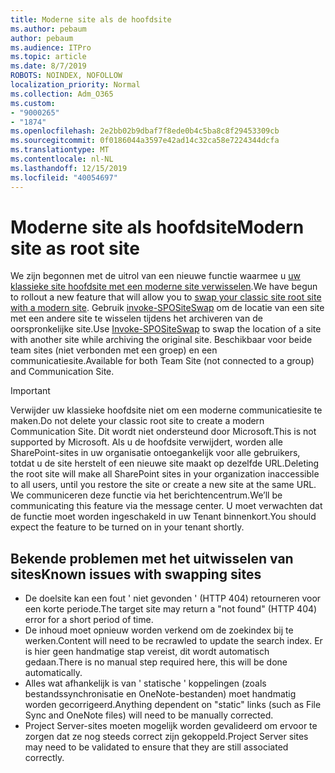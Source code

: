 ```yaml
---
title: Moderne site als de hoofdsite
ms.author: pebaum
author: pebaum
ms.audience: ITPro
ms.topic: article
ms.date: 8/7/2019
ROBOTS: NOINDEX, NOFOLLOW
localization_priority: Normal
ms.collection: Adm_O365
ms.custom:
- "9000265"
- "1874"
ms.openlocfilehash: 2e2bb02b9dbaf7f8ede0b4c5ba8c8f29453309cb
ms.sourcegitcommit: 0f0186044a3597e42ad14c32ca58e7224344dcfa
ms.translationtype: MT
ms.contentlocale: nl-NL
ms.lasthandoff: 12/15/2019
ms.locfileid: "40054697"
---
```

# <a name="modern-site-as-root-site"></a><span data-ttu-id="588d1-102">Moderne site als hoofdsite</span><span class="sxs-lookup"><span data-stu-id="588d1-102">Modern site as root site</span></span>

<span data-ttu-id="588d1-103">We zijn begonnen met de uitrol van een nieuwe functie waarmee u [uw klassieke site hoofdsite met een moderne site verwisselen](https://docs.microsoft.com/sharepoint/modern-root-site).</span><span class="sxs-lookup"><span data-stu-id="588d1-103">We have begun to rollout a new feature that will allow you to [swap your classic site root site with a modern site](https://docs.microsoft.com/sharepoint/modern-root-site).</span></span> <span data-ttu-id="588d1-104">Gebruik [invoke-SPOSiteSwap](https://docs.microsoft.com/powershell/module/sharepoint-online/invoke-spositeswap?view=sharepoint-ps) om de locatie van een site met een andere site te wisselen tijdens het archiveren van de oorspronkelijke site.</span><span class="sxs-lookup"><span data-stu-id="588d1-104">Use [Invoke-SPOSiteSwap](https://docs.microsoft.com/powershell/module/sharepoint-online/invoke-spositeswap?view=sharepoint-ps) to swap the location of a site with another site while archiving the original site.</span></span> <span data-ttu-id="588d1-105">Beschikbaar voor beide team sites (niet verbonden met een groep) en een communicatiesite.</span><span class="sxs-lookup"><span data-stu-id="588d1-105">Available for both Team Site (not connected to a group) and Communication Site.</span></span>

>[!Important]
> <span data-ttu-id="588d1-106">Verwijder uw klassieke hoofdsite niet om een moderne communicatiesite te maken.</span><span class="sxs-lookup"><span data-stu-id="588d1-106">Do not delete your classic root site to create a modern Communication Site.</span></span> <span data-ttu-id="588d1-107">Dit wordt niet ondersteund door Microsoft.</span><span class="sxs-lookup"><span data-stu-id="588d1-107">This is not supported by Microsoft.</span></span> <span data-ttu-id="588d1-108">Als u de hoofdsite verwijdert, worden alle SharePoint-sites in uw organisatie ontoegankelijk voor alle gebruikers, totdat u de site herstelt of een nieuwe site maakt op dezelfde URL.</span><span class="sxs-lookup"><span data-stu-id="588d1-108">Deleting the root site will make all SharePoint sites in your organization inaccessible to all users, until you restore the site or create a new site at the same URL.</span></span> <span data-ttu-id="588d1-109">We communiceren deze functie via het berichtencentrum.</span><span class="sxs-lookup"><span data-stu-id="588d1-109">We’ll be communicating this feature via the message center.</span></span> <span data-ttu-id="588d1-110">U moet verwachten dat de functie moet worden ingeschakeld in uw Tenant binnenkort.</span><span class="sxs-lookup"><span data-stu-id="588d1-110">You should expect the feature to be turned on in your tenant shortly.</span></span>

## <a name="known-issues-with-swapping-sites"></a><span data-ttu-id="588d1-111">Bekende problemen met het uitwisselen van sites</span><span class="sxs-lookup"><span data-stu-id="588d1-111">Known issues with swapping sites</span></span>
- <span data-ttu-id="588d1-112">De doelsite kan een fout ' niet gevonden ' (HTTP 404) retourneren voor een korte periode.</span><span class="sxs-lookup"><span data-stu-id="588d1-112">The target site may return a "not found" (HTTP 404) error for a short period of time.</span></span>
- <span data-ttu-id="588d1-113">De inhoud moet opnieuw worden verkend om de zoekindex bij te werken.</span><span class="sxs-lookup"><span data-stu-id="588d1-113">Content will need to be recrawled to update the search index.</span></span> <span data-ttu-id="588d1-114">Er is hier geen handmatige stap vereist, dit wordt automatisch gedaan.</span><span class="sxs-lookup"><span data-stu-id="588d1-114">There is no manual step required here, this will be done automatically.</span></span>
- <span data-ttu-id="588d1-115">Alles wat afhankelijk is van ' statische ' koppelingen (zoals bestandssynchronisatie en OneNote-bestanden) moet handmatig worden gecorrigeerd.</span><span class="sxs-lookup"><span data-stu-id="588d1-115">Anything dependent on "static" links (such as File Sync and OneNote files) will need to be manually corrected.</span></span>
- <span data-ttu-id="588d1-116">Project Server-sites moeten mogelijk worden gevalideerd om ervoor te zorgen dat ze nog steeds correct zijn gekoppeld.</span><span class="sxs-lookup"><span data-stu-id="588d1-116">Project Server sites may need to be validated to ensure that they are still associated correctly.</span></span> 
